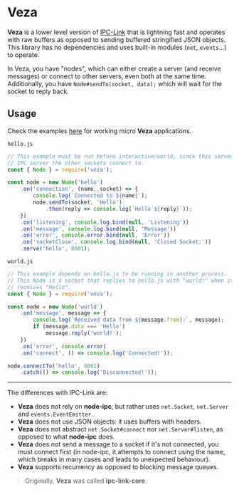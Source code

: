 # Veza

**Veza** is a lower level version of [IPC-Link](https://github.com/kyranet/ipc-link) that is lightning fast and operates with raw buffers as opposed to sending buffered stringified JSON objects. This library has no dependencies and uses built-in modules (`net`, `events`...) to operate.

In Veza, you have "nodes", which can either create a server (and receive messages) or connect to other servers, even both at the same time. Additionally, you have `Node#sendTo(socket, data);` which will wait for the socket to reply back.

## Usage

Check the examples [here](https://github.com/kyranet/veza/tree/master/test) for working micro **Veza** applications.

`hello.js`

```javascript
// This example must be run before interactive/world, since this serves the
// IPC server the other sockets connect to.
const { Node } = require('veza');

const node = new Node('hello')
	.on('connection', (name, socket) => {
		console.log(`Connected to ${name}`);
		node.sendTo(socket, 'Hello')
			.then(reply => console.log(`Hello ${reply}`));
	})
	.on('listening', console.log.bind(null, 'Listening'))
	.on('message', console.log.bind(null, 'Message'))
	.on('error', console.error.bind(null, 'Error'))
	.on('socketClose', console.log.bind(null, 'Closed Socket:'))
	.serve('hello', 8001);
```

`world.js`

```javascript
// This example depends on hello.js to be running in another process.
// This Node is a socket that replies to hello.js with "world!" when it
// receives "Hello".
const { Node } = require('veza');

const node = new Node('world')
	.on('message', message => {
		console.log(`Received data from ${message.from}:`, message);
		if (message.data === 'Hello')
			message.reply('world!');
	})
	.on('error', console.error)
	.on('connect', () => console.log('Connected!'));

node.connectTo('hello', 8001)
	.catch(() => console.log('Disconnected!'));
```

---

The differences with IPC-Link are:

- **Veza** does not rely on **node-ipc**, but rather uses `net.Socket`, `net.Server` and `events.EventEmitter`.
- **Veza** does not use JSON objects: it uses buffers with headers.
- **Veza** does not abstract `net.Socket#connect` nor `net.Server#listen`, as opposed to what **node-ipc** does.
- **Veza** does not send a message to a socket if it's not connected, you must connect first (in node-ipc, it attempts to connect using the name, which breaks in many cases and leads to unexpected behaviour).
- **Veza** supports recurrency as opposed to blocking message queues.

> Originally, **Veza** was called **ipc-link-core**.
